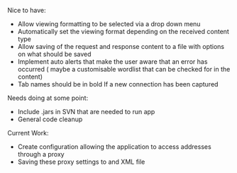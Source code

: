 Nice to have:
  * Allow viewing formatting to be selected via a drop down menu
  * Automatically set the viewing format depending on the received content type
  * Allow saving of the request and response content to a file with options on what should be saved
  * Implement auto alerts that make the user aware that an error has occurred ( maybe a customisable wordlist that can be checked for in the content)
  * Tab names should be in bold If a new connection has been captured

Needs doing at some point:
  * Include .jars in SVN that are needed to run app
  * General code cleanup

Current Work:
  * Create configuration allowing the application to access addresses through a proxy
  * Saving these proxy settings to and XML file


